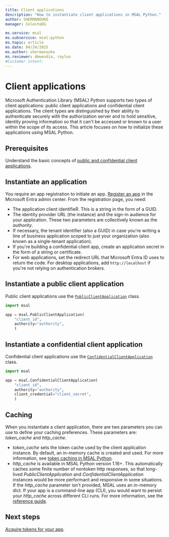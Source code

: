 ```yaml
---
title: Client applications
description: "How to instantiate client applications in MSAL Python."
author: SHERMANOUKO
manager: CelesteDG

ms.service: msal
ms.subservice: msal-python
ms.topic: article
ms.date: 04/24/2025
ms.author: shermanouko 
ms.reviewer: dmwendia, rayluo
#Customer intent: 
---
```


# Client applications

Microsoft Authentication Library (MSAL) Python supports two types of client applications: public client applications and confidential client applications. The client types are distinguished by their ability to authenticate securely with the authorization server and to hold sensitive, identity proving information so that it can't be accessed or known to a user within the scope of its access. This article focuses on how to initialize these applications using MSAL Python.

## Prerequisites

Understand the basic concepts of [public and confidential client applications](/entra/identity-platform/msal-client-applications).

## Instantiate an application

You require an app registration to initiate an app. [Register an app](/entra/identity-platform/quickstart-register-app) in the Microsoft Entra admin center. From the registration page, you need:

- The application client identifieR. This is a string in the form of a GUID.
- The identity provider URL (the instance) and the sign-in audience for your application. These two parameters are collectively known as the *authority*.
- If necessary, the tenant identifier (also a GUID) in case you're writing a line of business application scoped to just your organization (also known as a single-tenant application).
- If you're building a confidential client app, create an application secret in the form of a string or certificate.
- For web applications, set the redirect URL that Microsoft Entra ID uses to return the code. For desktop applications, add `http://localhost` if you're not relying on authentication brokers.

## Instantiate a public client application

Public client applications use the [`PublicClientApplication`](xref:msal.application.PublicClientApplication) class.

```python
import msal

app = msal.PublicClientApplication(
    "client_id",
    authority="authority",
    )
```

## Instantiate a confidential client application

Confidential client applications use the [`ConfidentialClientApplication`](xref:msal.application.ConfidentialClientApplication) class.

```python
import msal

app = msal.ConfidentialClientApplication(
    "client_id",
    authority="authority",
    client_credential="client_secret",
    )
```

## Caching

When you instantiate a client application, there are two parameters you can use to define your caching preferences. These parameters are: *token_cache* and *http_cache*.

- *token_cache* sets the token cache used by the client application instance. By default, an in-memory cache is created and used. For more information, see [token caching in MSAL Python](../advanced/msal-python-token-cache-serialization.md).
- *http_cache* is available in MSAL Python version 1.16+. This automatically caches some finite number of nontoken http responses, so that long-lived *PublicClientApplication* and *ConfidentialClientApplication* instances would be more performant and responsive in some situations. If the *http_cache* parameter isn't provided, MSAL uses an in-memory dict. If your app is a command-line app (CLI), you would want to persist your *http_cache* across different CLI runs. For more information, see the [reference guide](/python/api/msal/msal.application.clientapplication).

## Next steps

[Acquire tokens for your app](acquiring-tokens.md).
